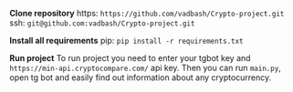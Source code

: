 **Clone repository**
https: `https://github.com/vadbash/Crypto-project.git`
ssh: `git@github.com:vadbash/Crypto-project.git`

**Install all requirements**
pip: `pip install -r requirements.txt`

**Run project**
To run project you need to enter your tgbot key and `https://min-api.cryptocompare.com/` api key. Then you can run `main.py`, open tg bot and easily find out information about any cryptocurrency.